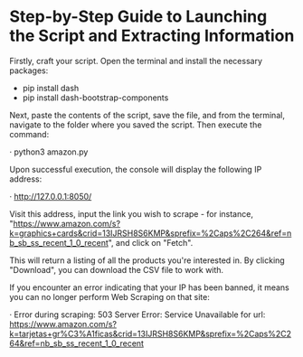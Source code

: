 # Step-by-Step Guide to Launching the Script and Extracting Information

Firstly, craft your script. Open the terminal and install the necessary packages:
- pip install dash
- pip install dash-bootstrap-components
  
Next, paste the contents of the script, save the file, and from the terminal, navigate to the folder where you saved the script. Then execute the command:

· python3 amazon.py

Upon successful execution, the console will display the following IP address:

· http://127.0.0.1:8050/

Visit this address, input the link you wish to scrape - for instance, "https://www.amazon.com/s?k=graphics+cards&crid=13IJRSH8S6KMP&sprefix=%2Caps%2C264&ref=nb_sb_ss_recent_1_0_recent", and click on "Fetch".

This will return a listing of all the products you're interested in. By clicking "Download", you can download the CSV file to work with.

If you encounter an error indicating that your IP has been banned, it means you can no longer perform Web Scraping on that site:

· Error during scraping: 503 Server Error: Service Unavailable for url: https://www.amazon.com/s?k=tarjetas+gr%C3%A1ficas&crid=13IJRSH8S6KMP&sprefix=%2Caps%2C264&ref=nb_sb_ss_recent_1_0_recent
